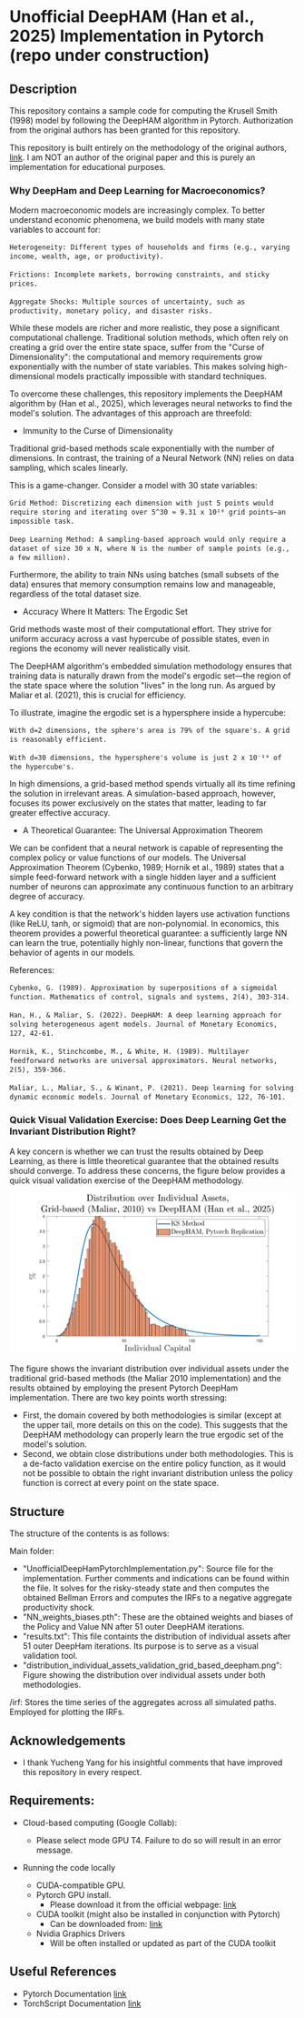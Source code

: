 # Unofficial DeepHAM (Han et al., 2025) Implementation in Pytorch (repo under construction)

## Description

This repository contains a sample code for computing the Krusell Smith (1998) model by following the DeepHAM algorithm in Pytorch. Authorization from the original authors has been granted for this repository.

This repository is built entirely on the methodology of the original authors, [link](https://yangycpku.github.io/files/DeepHAM_paper.pdf). I am NOT an author of the original paper and this is purely an implementation for educational purposes.

### Why DeepHam and Deep Learning for Macroeconomics? 

Modern macroeconomic models are increasingly complex. To better understand economic phenomena, we build models with many state variables to account for:

    Heterogeneity: Different types of households and firms (e.g., varying income, wealth, age, or productivity).

    Frictions: Incomplete markets, borrowing constraints, and sticky prices.

    Aggregate Shocks: Multiple sources of uncertainty, such as productivity, monetary policy, and disaster risks.

While these models are richer and more realistic, they pose a significant computational challenge. Traditional solution methods, which often rely on creating a grid over the entire state space, suffer from the "Curse of Dimensionality": the computational and memory requirements grow exponentially with the number of state variables. This makes solving high-dimensional models practically impossible with standard techniques.

To overcome these challenges, this repository implements the DeepHAM algorithm by (Han et al., 2025), which leverages neural networks to find the model's solution. The advantages of this approach are threefold:

* Immunity to the Curse of Dimensionality

Traditional grid-based methods scale exponentially with the number of dimensions. In contrast, the training of a Neural Network (NN) relies on data sampling, which scales linearly.

This is a game-changer. Consider a model with 30 state variables:

    Grid Method: Discretizing each dimension with just 5 points would require storing and iterating over 5^30 ≈ 9.31 x 10²⁰ grid points—an impossible task.

    Deep Learning Method: A sampling-based approach would only require a dataset of size 30 x N, where N is the number of sample points (e.g., a few million).

Furthermore, the ability to train NNs using batches (small subsets of the data) ensures that memory consumption remains low and manageable, regardless of the total dataset size.

*  Accuracy Where It Matters: The Ergodic Set

Grid methods waste most of their computational effort. They strive for uniform accuracy across a vast hypercube of possible states, even in regions the economy will never realistically visit.

The DeepHAM algorithm's embedded simulation methodology ensures that training data is naturally drawn from the model's ergodic set—the region of the state space where the solution "lives" in the long run. As argued by Maliar et al. (2021), this is crucial for efficiency.

To illustrate, imagine the ergodic set is a hypersphere inside a hypercube:

    With d=2 dimensions, the sphere's area is 79% of the square's. A grid is reasonably efficient.

    With d=30 dimensions, the hypersphere's volume is just 2 x 10⁻¹⁴ of the hypercube's.

In high dimensions, a grid-based method spends virtually all its time refining the solution in irrelevant areas. A simulation-based approach, however, focuses its power exclusively on the states that matter, leading to far greater effective accuracy.

*  A Theoretical Guarantee: The Universal Approximation Theorem

We can be confident that a neural network is capable of representing the complex policy or value functions of our models. The Universal Approximation Theorem (Cybenko, 1989; Hornik et al., 1989) states that a simple feed-forward network with a single hidden layer and a sufficient number of neurons can approximate any continuous function to an arbitrary degree of accuracy.

A key condition is that the network's hidden layers use activation functions (like ReLU, tanh, or sigmoid) that are non-polynomial. In economics, this theorem provides a powerful theoretical guarantee: a sufficiently large NN can learn the true, potentially highly non-linear, functions that govern the behavior of agents in our models.

References:

    Cybenko, G. (1989). Approximation by superpositions of a sigmoidal function. Mathematics of control, signals and systems, 2(4), 303-314.

    Han, H., & Maliar, S. (2022). DeepHAM: A deep learning approach for solving heterogeneous agent models. Journal of Monetary Economics, 127, 42-61.

    Hornik, K., Stinchcombe, M., & White, H. (1989). Multilayer feedforward networks are universal approximators. Neural networks, 2(5), 359-366.

    Maliar, L., Maliar, S., & Winant, P. (2021). Deep learning for solving dynamic economic models. Journal of Monetary Economics, 122, 76-101.

### Quick Visual Validation Exercise: Does Deep Learning Get the Invariant Distribution Right?

A key concern is whether we can trust the results obtained by Deep Learning, as there is little theoretical guarantee that the obtained results should converge. To address these concerns, the figure below provides a quick visual validation exercise of the DeepHAM methodology. 

<p align="center">
     <img src = https://github.com/markoirisarri/UnofficialDeepHamPytorchImplementation/blob/main/distribution_individual_assets_validation_grid_based_deepham.png  >
</p>

The figure shows the invariant distribution over individual assets under the traditional grid-based methods (the Maliar 2010 implementation) and the results obtained by employing the present Pytorch DeepHam implementation. There are two key points worth stressing:

*  First, the domain covered by both methodologies is similar (except at the upper tail, more details on this on the code). This suggests that the DeepHAM methodology can properly learn the true ergodic set of the model's solution.
*  Second, we obtain close distributions under both methodologies. This is a de-facto validation exercise on the entire policy function, as it would not be possible to obtain the right invariant distribution unless the policy function is correct at every point on the state space. 


## Structure

The structure of the contents is as follows:

Main folder: 

- "UnofficialDeepHamPytorchImplementation.py": Source file for the implementation. Further comments and indications can be found within the file. It solves for the risky-steady state and then computes the obtained Bellman Errors and computes the IRFs to a negative aggregate productivity shock.
- "NN_weights_biases.pth": These are the obtained weights and biases of the Policy and Value NN after 51 outer DeepHAM iterations.
- "results.txt": This file containts the distribution of individual assets after 51 outer DeepHam iterations. Its purpose is to serve as a visual validation tool.
- "distribution_individual_assets_validation_grid_based_deepham.png": Figure showing the distribution over individual assets under both methodologies.  

/irf: Stores the time series of the aggregates across all simulated paths. Employed for plotting the IRFs. 




## Acknowledgements 

* I thank Yucheng Yang for his insightful comments that have improved this repository in every respect.
  
## Requirements:

* Cloud-based computing (Google Collab):
  * Please select mode GPU T4. Failure to do so will result in an error message. 

* Running the code locally 

  * CUDA-compatible GPU.
  * Pytorch GPU install.
    * Please download it from the official webpage: [link](https://pytorch.org/get-started/locally/)
  * CUDA toolkit (might also be installed in conjunction with Pytorch)
    * Can be downloaded from: [link](https://developer.nvidia.com/cuda-toolkit)
  * Nvidia Graphics Drivers
    * Will be often installed or updated as part of the CUDA toolkit

## Useful References

* Pytorch Documentation [link](https://docs.pytorch.org/docs/stable/index.html)
* TorchScript Documentation [link](https://docs.pytorch.org/docs/stable/jit.html)

